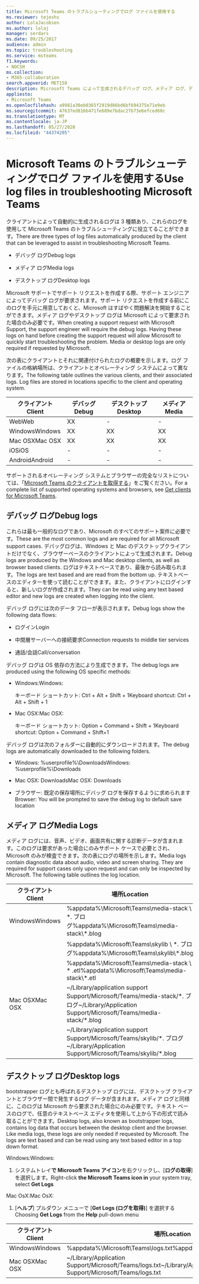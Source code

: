 ```yaml
---
title: Microsoft Teams のトラブルシューティングでログ ファイルを使用する
ms.reviewer: tejeshs
author: LolaJacobsen
ms.author: lolaj
manager: serdars
ms.date: 09/25/2017
audience: admin
ms.topic: troubleshooting
ms.service: msteams
f1.keywords:
- NOCSH
ms.collection:
- M365-collaboration
search.appverid: MET150
description: Microsoft Teams によって生成されるデバッグ ログ、メディア ログ、デスクトップ ログ、これらのログの場所、トラブルシューティングでのログの活用について説明します。
appliesto:
- Microsoft Teams
ms.openlocfilehash: a9981a30eb0365f2919d86bd6bf694375e71e9eb
ms.sourcegitcommit: 47637ed816b471fe689e7bdac27b73e6efced60c
ms.translationtype: MT
ms.contentlocale: ja-JP
ms.lasthandoff: 05/27/2020
ms.locfileid: "44374205"
---
```

<a name="use-log-files-in-troubleshooting-microsoft-teams"></a><span data-ttu-id="fed33-103">Microsoft Teams のトラブルシューティングでログ ファイルを使用する</span><span class="sxs-lookup"><span data-stu-id="fed33-103">Use log files in troubleshooting Microsoft Teams</span></span>
=================================================

<span data-ttu-id="fed33-104">クライアントによって自動的に生成されるログは 3 種類あり、これらのログを使用して Microsoft Teams のトラブルシューティングに役立てることができます。</span><span class="sxs-lookup"><span data-stu-id="fed33-104">There are three types of log files automatically produced by the client that can be leveraged to assist in troubleshooting Microsoft Teams.</span></span>

-   <span data-ttu-id="fed33-105">デバッグ ログ</span><span class="sxs-lookup"><span data-stu-id="fed33-105">Debug logs</span></span>

-   <span data-ttu-id="fed33-106">メディア ログ</span><span class="sxs-lookup"><span data-stu-id="fed33-106">Media logs</span></span>

-   <span data-ttu-id="fed33-107">デスクトップ ログ</span><span class="sxs-lookup"><span data-stu-id="fed33-107">Desktop logs</span></span>

<span data-ttu-id="fed33-p101">Microsoft サポートでサポート リクエストを作成する際、サポート エンジニアによってデバッグ ログが要求されます。サポート リクエストを作成する前にこのログを手元に用意しておくと、Microsoft はすばやく問題解決を開始することができます。メディア ログやデスクトップ ログは Microsoft によって要求された場合のみ必要です。</span><span class="sxs-lookup"><span data-stu-id="fed33-p101">When creating a support request with Microsoft Support, the support engineer will require the debug logs. Having these logs on hand before creating the support request will allow Microsoft to quickly start troubleshooting the problem. Media or desktop logs are only required if requested by Microsoft.</span></span>

<span data-ttu-id="fed33-p102">次の表にクライアントとそれに関連付けられたログの概要を示します。ログ ファイルの格納場所は、クライアントとオペレーティング システムによって異なります。</span><span class="sxs-lookup"><span data-stu-id="fed33-p102">The following table outlines the various clients, and their associated logs. Log files are stored in locations specific to the client and operating system.</span></span>


|<span data-ttu-id="fed33-113">クライアント</span><span class="sxs-lookup"><span data-stu-id="fed33-113">Client</span></span> |<span data-ttu-id="fed33-114">デバッグ</span><span class="sxs-lookup"><span data-stu-id="fed33-114">Debug</span></span>|<span data-ttu-id="fed33-115">デスクトップ</span><span class="sxs-lookup"><span data-stu-id="fed33-115">Desktop</span></span>|<span data-ttu-id="fed33-116">メディア</span><span class="sxs-lookup"><span data-stu-id="fed33-116">Media</span></span>|
|---------|---------|---------|---------|
|<span data-ttu-id="fed33-117">Web</span><span class="sxs-lookup"><span data-stu-id="fed33-117">Web</span></span>    |<span data-ttu-id="fed33-118">X</span><span class="sxs-lookup"><span data-stu-id="fed33-118">X</span></span>         |-         |-         |
|<span data-ttu-id="fed33-119">Windows</span><span class="sxs-lookup"><span data-stu-id="fed33-119">Windows</span></span>     |<span data-ttu-id="fed33-120">X</span><span class="sxs-lookup"><span data-stu-id="fed33-120">X</span></span>         |<span data-ttu-id="fed33-121">X</span><span class="sxs-lookup"><span data-stu-id="fed33-121">X</span></span>         |<span data-ttu-id="fed33-122">X</span><span class="sxs-lookup"><span data-stu-id="fed33-122">X</span></span>         |
|<span data-ttu-id="fed33-123">Mac OSX</span><span class="sxs-lookup"><span data-stu-id="fed33-123">Mac OSX</span></span>     |<span data-ttu-id="fed33-124">X</span><span class="sxs-lookup"><span data-stu-id="fed33-124">X</span></span>         |<span data-ttu-id="fed33-125">X</span><span class="sxs-lookup"><span data-stu-id="fed33-125">X</span></span>         |<span data-ttu-id="fed33-126">X</span><span class="sxs-lookup"><span data-stu-id="fed33-126">X</span></span>         |
|<span data-ttu-id="fed33-127">iOS</span><span class="sxs-lookup"><span data-stu-id="fed33-127">iOS</span></span>     |-         |-         |-         |
|<span data-ttu-id="fed33-128">Android</span><span class="sxs-lookup"><span data-stu-id="fed33-128">Android</span></span>     |-         |-         |-         |

<span data-ttu-id="fed33-129">サポートされるオペレーティング システムとブラウザーの完全なリストについては、「[Microsoft Teams のクライアントを取得する](get-clients.md)」をご覧ください。</span><span class="sxs-lookup"><span data-stu-id="fed33-129">For a complete list of supported operating systems and browsers, see [Get clients for Microsoft Teams](get-clients.md).</span></span>

<a name="debug-logs"></a><span data-ttu-id="fed33-130">デバッグ ログ</span><span class="sxs-lookup"><span data-stu-id="fed33-130">Debug logs</span></span>
---------------------------

<span data-ttu-id="fed33-131">これらは最も一般的なログであり、Microsoft のすべてのサポート案件に必要です。</span><span class="sxs-lookup"><span data-stu-id="fed33-131">These are the most common logs and are required for all Microsoft support cases.</span></span> <span data-ttu-id="fed33-132">デバッグログは、Windows と Mac のデスクトップクライアントだけでなく、ブラウザーベースのクライアントによって生成されます。</span><span class="sxs-lookup"><span data-stu-id="fed33-132">Debug logs are produced by the Windows and Mac desktop clients, as well as browser based clients.</span></span> <span data-ttu-id="fed33-133">ログはテキストベースであり、最後から読み取られます。</span><span class="sxs-lookup"><span data-stu-id="fed33-133">The logs are text based and are read from the bottom up.</span></span> <span data-ttu-id="fed33-134">テキストベースのエディターを使って読むことができます。また、クライアントにログインすると、新しいログが作成されます。</span><span class="sxs-lookup"><span data-stu-id="fed33-134">They can be read using any text based editor and new logs are created when logging into the client.</span></span>

<span data-ttu-id="fed33-135">デバッグ ログには次のデータ フローが表示されます。</span><span class="sxs-lookup"><span data-stu-id="fed33-135">Debug logs show the following data flows:</span></span>

-   <span data-ttu-id="fed33-136">ログイン</span><span class="sxs-lookup"><span data-stu-id="fed33-136">Login</span></span>

-   <span data-ttu-id="fed33-137">中間層サーバーへの接続要求</span><span class="sxs-lookup"><span data-stu-id="fed33-137">Connection requests to middle tier services</span></span>

-   <span data-ttu-id="fed33-138">通話/会話</span><span class="sxs-lookup"><span data-stu-id="fed33-138">Call/conversation</span></span>

<span data-ttu-id="fed33-139">デバッグ ログは OS 依存の方法により生成できます。</span><span class="sxs-lookup"><span data-stu-id="fed33-139">The debug logs are produced using the following OS specific methods:</span></span>

-   <span data-ttu-id="fed33-140">Windows:</span><span class="sxs-lookup"><span data-stu-id="fed33-140">Windows:</span></span>

      <span data-ttu-id="fed33-141">キーボード ショートカット: Ctrl + Alt + Shift + 1</span><span class="sxs-lookup"><span data-stu-id="fed33-141">Keyboard shortcut: Ctrl + Alt + Shift + 1</span></span>

-   <span data-ttu-id="fed33-142">Mac OSX:</span><span class="sxs-lookup"><span data-stu-id="fed33-142">Mac OSX:</span></span>

      <span data-ttu-id="fed33-143">キーボード ショートカット: Option + Command + Shift + 1</span><span class="sxs-lookup"><span data-stu-id="fed33-143">Keyboard shortcut: Option + Command + Shift+1</span></span>

<span data-ttu-id="fed33-144">デバッグ ログは次のフォルダーに自動的にダウンロードされます。</span><span class="sxs-lookup"><span data-stu-id="fed33-144">The debug logs are automatically downloaded to the following folders.</span></span>

-   <span data-ttu-id="fed33-145">Windows: %userprofile%\\Downloads</span><span class="sxs-lookup"><span data-stu-id="fed33-145">Windows: %userprofile%\\Downloads</span></span>

-   <span data-ttu-id="fed33-146">Mac OSX: Downloads</span><span class="sxs-lookup"><span data-stu-id="fed33-146">Mac OSX: Downloads</span></span>

-   <span data-ttu-id="fed33-147">ブラウザー: 既定の保存場所にデバッグ ログを保存するように求められます</span><span class="sxs-lookup"><span data-stu-id="fed33-147">Browser: You will be prompted to save the debug log to default save location</span></span>

<a name="media-logs"></a><span data-ttu-id="fed33-148">メディア ログ</span><span class="sxs-lookup"><span data-stu-id="fed33-148">Media Logs</span></span>
---------------------------

<span data-ttu-id="fed33-p104">メディア ログには、音声、ビデオ、画面共有に関する診断データが含まれます。このログは要求があった場合にのみサポート ケースで必要とされ、Microsoft のみが検査できます。次の表にログの場所を示します。</span><span class="sxs-lookup"><span data-stu-id="fed33-p104">Media logs contain diagnostic data about audio, video and screen sharing. They are required for support cases only upon request and can only be inspected by Microsoft. The following table outlines the log location.</span></span>


|<span data-ttu-id="fed33-152">クライアント</span><span class="sxs-lookup"><span data-stu-id="fed33-152">Client</span></span> |<span data-ttu-id="fed33-153">場所</span><span class="sxs-lookup"><span data-stu-id="fed33-153">Location</span></span> |
|---------|---------|
|<span data-ttu-id="fed33-154">Windows</span><span class="sxs-lookup"><span data-stu-id="fed33-154">Windows</span></span>     |<span data-ttu-id="fed33-155">%appdata%\Microsoft\Teams\media-stack \\ \*. ブログ</span><span class="sxs-lookup"><span data-stu-id="fed33-155">%appdata%\Microsoft\Teams\media-stack\\*.blog</span></span>         |
|            |<span data-ttu-id="fed33-156">%appdata%\Microsoft\Teams\skylib \\ \*. ブログ</span><span class="sxs-lookup"><span data-stu-id="fed33-156">%appdata%\Microsoft\Teams\skylib\\*.blog</span></span>
|            |<span data-ttu-id="fed33-157">%appdata%\Microsoft\Teams\media-stack \\ \* .etl</span><span class="sxs-lookup"><span data-stu-id="fed33-157">%appdata%\Microsoft\Teams\media-stack\\*.etl</span></span>         |
|<span data-ttu-id="fed33-158">Mac OSX</span><span class="sxs-lookup"><span data-stu-id="fed33-158">Mac OSX</span></span>     |<span data-ttu-id="fed33-159">~/Library/application support Support/Microsoft/Teams/media-stack/\*. ブログ</span><span class="sxs-lookup"><span data-stu-id="fed33-159">~/Library/Application Support/Microsoft/Teams/media-stack/\*.blog</span></span>         |
|            |<span data-ttu-id="fed33-160">~/Library/application support Support/Microsoft/Teams/skylib/\*. ブログ</span><span class="sxs-lookup"><span data-stu-id="fed33-160">~/Library/Application Support/Microsoft/Teams/skylib/\*.blog</span></span>         |



<a name="desktop-logs"></a><span data-ttu-id="fed33-161">デスクトップ ログ</span><span class="sxs-lookup"><span data-stu-id="fed33-161">Desktop logs</span></span>
---------------------

<span data-ttu-id="fed33-p105">bootstrapper ログとも呼ばれるデスクトップ ログには、デスクトップ クライアントとブラウザー間で発生するログ データが含まれます。メディア ログと同様に、このログは Microsoft から要求された場合にのみ必要です。テキスト ベースのログで、任意のテキストベース エディタを使用して上から下の形式で読み取ることができます。</span><span class="sxs-lookup"><span data-stu-id="fed33-p105">Desktop logs, also known as bootstrapper logs, contains log data that occurs between the desktop client and the browser. Like media logs, these logs are only needed if requested by Microsoft. The logs are text based and can be read using any text based editor in a top down format.</span></span>

<span data-ttu-id="fed33-165">Windows:</span><span class="sxs-lookup"><span data-stu-id="fed33-165">Windows:</span></span>

1.  <span data-ttu-id="fed33-166">システムトレイ**で Microsoft Teams アイコン**を右クリックし、[**ログの取得**] を選択します。</span><span class="sxs-lookup"><span data-stu-id="fed33-166">Right-click **the Microsoft Teams icon in** your system tray, select **Get Logs**</span></span>

<span data-ttu-id="fed33-167">Mac OsX:</span><span class="sxs-lookup"><span data-stu-id="fed33-167">Mac OsX:</span></span>

1.  <span data-ttu-id="fed33-168">[**ヘルプ**] プルダウン メニューで [**Get Logs (ログを取得)**] を選択する</span><span class="sxs-lookup"><span data-stu-id="fed33-168">Choosing **Get Logs** from the **Help** pull-down menu</span></span>

|<span data-ttu-id="fed33-169">クライアント</span><span class="sxs-lookup"><span data-stu-id="fed33-169">Client</span></span> |<span data-ttu-id="fed33-170">場所</span><span class="sxs-lookup"><span data-stu-id="fed33-170">Location</span></span> |
|---------|---------|
|<span data-ttu-id="fed33-171">Windows</span><span class="sxs-lookup"><span data-stu-id="fed33-171">Windows</span></span>     |<span data-ttu-id="fed33-172">%appdata%\Microsoft\Teams\logs.txt</span><span class="sxs-lookup"><span data-stu-id="fed33-172">%appdata%\Microsoft\Teams\logs.txt</span></span>         |
|<span data-ttu-id="fed33-173">Mac OSX</span><span class="sxs-lookup"><span data-stu-id="fed33-173">Mac OSX</span></span>     |<span data-ttu-id="fed33-174">~/Library/Application Support/Microsoft/Teams/logs.txt</span><span class="sxs-lookup"><span data-stu-id="fed33-174">~/Library/Application Support/Microsoft/Teams/logs.txt</span></span>         |
